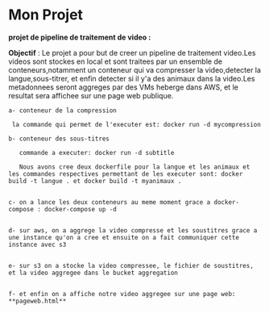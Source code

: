 # Mon Projet

**projet de pipeline de traitement de video :**

 **Objectif** : Le projet a pour but de creer un pipeline de traitement video.Les videos sont stockes en local et sont traitees par un ensemble de conteneurs,notamment un conteneur qui va compresser la video,detecter la langue,sous-titrer, et enfin detecter si il y'a des animaux dans la video.Les metadonnees seront aggreges par des VMs heberge dans AWS, et le resultat sera affichee sur une page web publique.


    
    a- conteneur de la compression

     la commande qui permet de l'executer est: docker run -d mycompression

    b- conteneur des sous-titres
       
       commande a executer: docker run -d subtitle

       Nous avons cree deux dockerfile pour la langue et les animaux et les commandes respectives permettant de les executer sont: docker build -t langue . et docker build -t myanimaux .


    c- on a lance les deux conteneurs au meme moment grace a docker-compose : docker-compose up -d


    d- sur aws, on a aggrege la video compresse et les soustitres grace a une instance qu'on a cree et ensuite on a fait communiquer cette instance avec s3


    e- sur s3 on a stocke la video compressee, le fichier de soustitres, et la video aggregee dans le bucket aggregation


    f- et enfin on a affiche notre video aggregee sur une page web: **pageweb.html**




 
